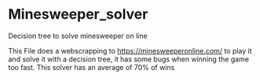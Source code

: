 # Minesweeper_solver
Decision tree to solve minesweeper on line 

This File does a webscrapping to https://minesweeperonline.com/ to play it and solve it with a decision tree, it has some bugs when winning the game too fast. This solver has an average of 70% of wins
